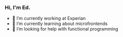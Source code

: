 ### Hi, I'm Ed.

- 🔭 I’m currently working at Experian
- 🌱 I’m currently learning about microfrontends
- 🤔 I’m looking for help with functional programming
